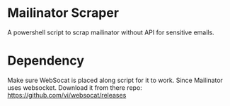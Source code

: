 # Mailinator Scraper
A powershell script to scrap mailinator without API for sensitive emails.

# Dependency
Make sure WebSocat is placed along script for it to work. Since Mailinator uses websocket. Download it from there repo: https://github.com/vi/websocat/releases
